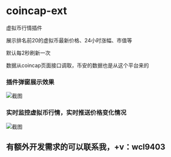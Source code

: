 # coincap-ext
虚拟币行情插件

展示排名前20的虚拟币最新价格、24小时涨幅、市值等

默认每2秒刷新一次

数据从coincap页面接口调取，币安的数据也是从这个平台来的

### 插件弹窗展示效果
![截图](https://github.com/stackWang/coincap-ext/blob/main/coin.png)

### 实时监控虚拟币行情，实时推送价格变化情况
![截图](https://github.com/stackWang/coincap-ext/blob/main/notification.png)

## 有额外开发需求的可以联系我，+v：wcl9403
